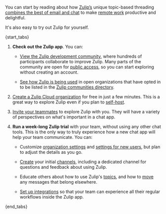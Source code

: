 You can start by reading about how [Zulip’s](/hello/) unique
topic-based threading [combines the best of email and
chat](/why-zulip/) to make [remote work](https://zulip.com/for/business/) productive
and delightful.

It's also easy to try out Zulip for yourself.

{start_tabs}

1. **Check out the Zulip app**. You can:

    - [View the Zulip development community](https://zulip.com/try-zulip/),
      where hundreds of participants collaborate to improve Zulip. Many parts of
      the community are open for [public access](/help/public-access-option), so
      you can start exploring without creating an account.

    - [See how Zulip is being used](https://zulip.com/communities/) in open
      organizations that have opted in to be listed in the [Zulip communities
      directory](/help/communities-directory).

1. [Create a Zulip Cloud organization](https://zulip.com/new/) for free in just
   a few minutes. This is a great way to explore Zulip even if you plan to
   [self-host](https://zulip.com/self-hosting/).

1. [Invite your teammates](/help/invite-users-to-join) to explore Zulip with you.
   They will have a variety of perspectives on what's important in a chat app.

1. **Run a week-long Zulip trial** with your team, without using any other chat tools. This
   is the only way to truly experience how a new chat app will help your team
   communicate. You can:

    - Customize [organization settings](/help/customize-organization-settings)
      and [settings for new users](/help/customize-settings-for-new-users), but
      plan to adjust the details as you go.

    - [Create](/help/create-streams) your initial
      [channels](/help/channels-and-topics), including a dedicated channel for
      questions and feedback about using Zulip.

    - Educate others about how to use Zulip's [topics](/help/channels-and-topics),
      and how to [move](/help/move-content-to-another-topic) any messages that
      belong elsewhere.

    - [Set up integrations](/help/set-up-integrations) so that your team can
      experience all their regular workflows inside the Zulip app.

{end_tabs}
